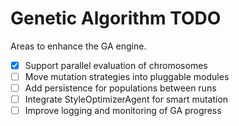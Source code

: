 # Genetic Algorithm TODO

Areas to enhance the GA engine.

- [x] Support parallel evaluation of chromosomes
- [ ] Move mutation strategies into pluggable modules
- [ ] Add persistence for populations between runs
- [ ] Integrate StyleOptimizerAgent for smart mutation
- [ ] Improve logging and monitoring of GA progress
